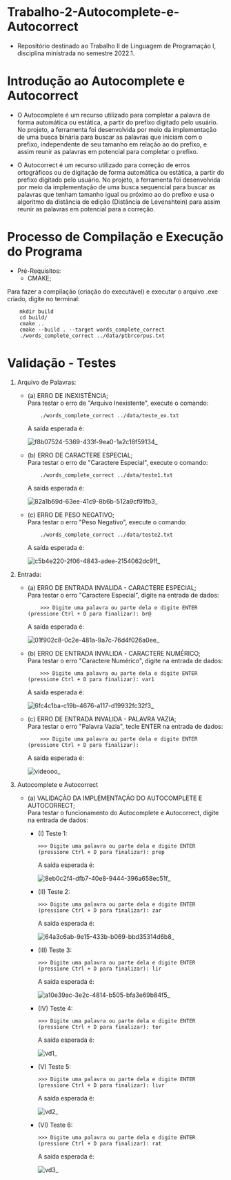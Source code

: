 # Trabalho-2-Autocomplete-e-Autocorrect
* Repositório destinado ao Trabalho II de Linguagem de Programação I, disciplina ministrada no semestre 2022.1.

# Introdução ao Autocomplete e Autocorrect
* O Autocomplete é um recurso utilizado para completar a palavra de forma automática ou estática, a partir do prefixo digitado pelo usuário. No projeto, a ferramenta foi desenvolvida por meio da implementação de uma busca binária para buscar as palavras que iniciam com o prefixo, independente de seu tamanho em relação ao do prefixo, e assim reunir as palavras em potencial para completar o prefixo.

* O Autocorrect é um recurso utilizado para correção de erros ortográficos ou de digitação de forma automática ou estática, a partir do prefixo digitado pelo usuário. No projeto, a ferramenta foi desenvolvida por meio da implementação de uma busca sequencial para buscar as palavras que tenham tamanho igual ou próximo ao do prefixo e usa o algoritmo da distância de edição (Distância de Levenshtein) para assim reunir as palavras em potencial para a correção.

# Processo de Compilação e Execução do Programa
* Pré-Requisitos:
    - CMAKE; <br />

Para fazer a compilação (criação do executável) e executar o arquivo .exe criado, digite no terminal: <br />
```
    mkdir build
    cd build/
    cmake ..
    cmake --build . --target words_complete_correct
    ./words_complete_correct ../data/ptbrcorpus.txt
```
# Validação - Testes

1. Arquivo de Palavras:
    - (a) ERRO DE INEXISTÊNCIA;  <br />
        Para testar o erro de "Arquivo Inexistente", execute o comando:
        ```
            ./words_complete_correct ../data/teste_ex.txt
        ```
        A saída esperada é:
        
        ![f8b07524-5369-433f-9ea0-1a2c18f59134_](https://user-images.githubusercontent.com/82531511/174893542-e952489e-af22-491f-8f7d-24559b22ab9e.gif)


    - (b) ERRO DE CARACTERE ESPECIAL; <br />
        Para testar o erro de "Caractere Especial", execute o comando:
        ```
            ./words_complete_correct ../data/teste1.txt
        ```
        A saída esperada é:
        
        ![82a1b69d-63ee-41c9-8b6b-512a9cf91fb3_](https://user-images.githubusercontent.com/82531511/174893937-d9ab4a91-a813-416b-90b6-096ce92365df.gif)
        

    - (c) ERRO DE PESO NEGATIVO; <br />
        Para testar o erro "Peso Negativo", execute o comando:
        ```
            ./words_complete_correct ../data/teste2.txt
        ```
        A saída esperada é:
        
        ![c5b4e220-2f06-4843-adee-2154062dc9ff_](https://user-images.githubusercontent.com/82531511/174894295-5b749c7d-5a8e-4f50-9693-7b5583376490.gif)


2. Entrada:  
    - (a) ERRO DE ENTRADA INVALIDA - CARACTERE ESPECIAL; <br />
        Para testar o erro "Caractere Especial", digite na entrada de dados:
        ```
            >>> Digite uma palavra ou parte dela e digite ENTER (pressione Ctrl + D para finalizar): br@
        ```
        A saída esperada é:

        ![01f902c8-0c2e-481a-9a7c-76d4f026a0ee_](https://user-images.githubusercontent.com/82531511/174894779-cfa48c31-ad13-420f-adae-91960e703b19.gif)


    - (b) ERRO DE ENTRADA INVALIDA - CARACTERE NUMÉRICO; <br />
        Para testar o erro "Caractere Numérico", digite na entrada de dados:
        ```
            >>> Digite uma palavra ou parte dela e digite ENTER (pressione Ctrl + D para finalizar): var1
        ```
        A saída esperada é:

        ![6fc4c1ba-c19b-4676-a117-d19932fc32f3_](https://user-images.githubusercontent.com/82531511/174895934-05f81d11-b7cd-43ba-8c39-977d84726fdc.gif)
    

    - (c) ERRO DE ENTRADA INVALIDA - PALAVRA VAZIA; <br />
        Para testar o erro "Palavra Vazia", tecle ENTER na entrada de dados:
        ```
            >>> Digite uma palavra ou parte dela e digite ENTER (pressione Ctrl + D para finalizar):
        ```
        A saída esperada é:
        
        ![videooo_](https://user-images.githubusercontent.com/82531511/175665682-c0366e31-13fd-43d5-a23b-5235871de724.gif)

    
3. Autocomplete e Autocorrect
    - (a) VALIDAÇÃO DA IMPLEMENTAÇÃO DO AUTOCOMPLETE E AUTOCORRECT; <br />
        Para testar o funcionamento do Autocomplete e Autocorrect, digite na entrada de dados:
        - (I) Teste 1:
            ```
            >>> Digite uma palavra ou parte dela e digite ENTER (pressione Ctrl + D para finalizar): prep
            ```
            A saída esperada é:
        
            ![8eb0c2f4-dfb7-40e8-9444-396a658ec51f_](https://user-images.githubusercontent.com/82531511/174896868-81786cbc-c93e-4c36-9c6c-2bdd13049907.gif)


        - (II) Teste 2:
            ```
            >>> Digite uma palavra ou parte dela e digite ENTER (pressione Ctrl + D para finalizar): zar
            ```
            A saída esperada é:
        
            ![64a3c6ab-9e15-433b-b069-bbd35314d6b8_](https://user-images.githubusercontent.com/82531511/174897577-3a550203-be41-4ef0-a22e-39e6a7ddcaeb.gif)


        - (III) Teste 3:
            ```
            >>> Digite uma palavra ou parte dela e digite ENTER (pressione Ctrl + D para finalizar): lir
            ```
            A saída esperada é:
        
            ![a10e39ac-3e2c-4814-b505-bfa3e69b84f5_](https://user-images.githubusercontent.com/82531511/174897801-5c9c9a98-2b6d-4ff2-a9ce-78adc63b5908.gif)

        
        - (IV) Teste 4:
            ```
            >>> Digite uma palavra ou parte dela e digite ENTER (pressione Ctrl + D para finalizar): ter
            ```
            A saída esperada é:
        
            ![vd1_](https://user-images.githubusercontent.com/82531511/175816957-ab34337e-e92a-4f76-9787-d77a2014a47d.gif)

        
        - (V) Teste 5:
            ```
            >>> Digite uma palavra ou parte dela e digite ENTER (pressione Ctrl + D para finalizar): livr
            ```
            A saída esperada é:
        
            ![vd2_](https://user-images.githubusercontent.com/82531511/175816987-7d114fd2-9a4a-4bdd-b7bc-c0a7cb5eca9a.gif)
        
        
        - (VI) Teste 6:
            ```
            >>> Digite uma palavra ou parte dela e digite ENTER (pressione Ctrl + D para finalizar): rat
            ```
            A saída esperada é:
        
            ![vd3_](https://user-images.githubusercontent.com/82531511/175817045-79abf8fc-3436-43e8-a9f6-e13ed07bc03d.gif)

